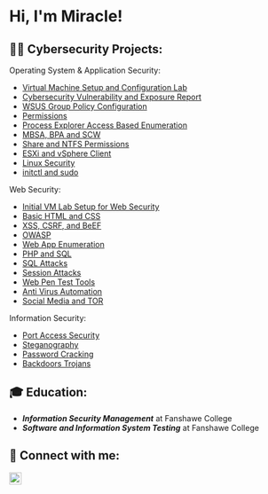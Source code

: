 <h1>Hi, I'm Miracle! </h1>

<h2>👨‍💻 Cybersecurity Projects:</h2>

Operating System & Application Security:

 - [Virtual Machine Setup and Configuration Lab](https://github.com/oxMdee/Virtual-Machine-Setup-and-Configuration-Lab/blob/main/README.md)
 - [Cybersecurity Vulnerability and Exposure Report](https://github.com/oxMdee/Cybersecurity-Vulnerability-and-Exposure-Report)
 - [WSUS Group Policy Configuration](https://github.com/oxMdee/WSUS-Group-Policy-Configuration/blob/main/README.md)
 - [Permissions](https://github.com/oxMdee/Windows-Permissions-Lab-Exercise)
 - [Process Explorer Access Based Enumeration](https://github.com/oxMdee/Process-Explorer-Access-Based-Enumeration/blob/main/README.md)
 - [MBSA, BPA and SCW](https://github.com/oxMdee/MBSA-BPA-and-SCW/blob/main/README.md)
 - [Share and NTFS Permissions](https://github.com/oxMdee/Share-and-NTFS-Permissions-Configuration/blob/main/README.md)
 - [ESXi and vSphere Client](https://github.com/oxMdee/ESXi-and-vSphere-Client-Configuration/blob/main/README.md)
 - [Linux Security](https://github.com/oxMdee/Linux-Security/blob/main/README.md)
 - [initctl and sudo](https://github.com/oxMdee/initctl-and-sudo/blob/main/README.md)

Web Security:
   
 - [Initial VM Lab Setup for Web Security](https://github.com/oxMdee/Initial-VM-Lab-Setup-for-Web-Security/blob/main/README.md)
 - [Basic HTML and CSS](https://github.com/oxMdee/Basic-HTML-CSS/blob/main/README.md)
 - [XSS, CSRF, and BeEF](https://github.com/oxMdee/Basic-Web-Security/blob/main/README.md)
 - [OWASP](https://github.com/oxMdee/OWASP-Top-Ten-Attacks/blob/main/README.md)
 - [Web App Enumeration](https://github.com/oxMdee/Web-App-Enumeration-HTTP/blob/main/README.md)
 - [PHP and SQL](https://github.com/oxMdee/PHP-SQL/blob/main/README.md)
 - [SQL Attacks](https://github.com/oxMdee/SQL-Attacks/blob/main/README.md)
 - [Session Attacks](https://github.com/oxMdee/Session-Attacks/blob/main/README.md)
 - [Web Pen Test Tools](https://github.com/oxMdee/Web-App-Pen-Test-Tools/blob/main/README.md)
 - [Anti Virus Automation](https://github.com/oxMdee/Anti-Virus-Automation/blob/main/README.md)
 - [Social Media and TOR](https://github.com/oxMdee/Social-Media-TOR/blob/main/README.md)

Information Security:
   
 - [Port Access Security](https://github.com/MiracleAnameke/Port-Access-Security/blob/main/README.md)
 - [Steganography](https://github.com/MiracleAnameke/Steganography/blob/main/README.md)
 - [Password Cracking](https://github.com/MiracleAnameke/Password-Cracking/blob/main/README.md)
 - [Backdoors Trojans](https://github.com/MiracleAnameke/-Backdoors-Trojans/blob/main/README.md)

<h2> 🎓 Education: </h2>

 - ***Information Security Management*** at Fanshawe College
 - ***Software and Information System Testing*** at Fanshawe College




<h2> 🤳 Connect with me:</h2>


[<img align="left" alt="Miracle Anameke | LinkedIn" width="22px" src="https://cdn.jsdelivr.net/npm/simple-icons@v3/icons/linkedin.svg" />][linkedin]


[linkedin]: https://www.linkedin.com/in/miracle-anameke-ba601820b

<!--
**joshmadakor1/joshmadakor1** is a ✨ _special_ ✨ repository because its `README.md` (this file) appears on your GitHub profile.

Here are some ideas to get you started:

- 🔭 I’m currently working on ...
- 🌱 I’m currently learning ...
- 👯 I’m looking to collaborate on ...
- 🤔 I’m looking for help with ...
- 💬 Ask me about ...
- 📫 How to reach me: ...
- 😄 Pronouns: ...
- ⚡ Fun fact: ...
-->
